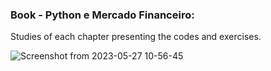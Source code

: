 ### Book - Python e Mercado Financeiro:
Studies of each chapter presenting the codes and exercises.



![Screenshot from 2023-05-27 10-56-45](https://github.com/rafaelporfiriobarros/DataScience/assets/64717231/dc1124bf-d325-4f1f-a5ae-754ea6511421)
